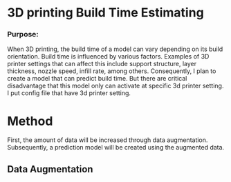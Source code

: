 # 3D printing Build Time Estimating
### Purpose: 

When 3D printing, the build time of a model can vary depending on its build orientation. Build time is influenced by various factors. Examples of 3D printer settings that can affect this include support structure, layer thickness, nozzle speed, infill rate, among others. Consequently, I plan to create a model that can predict build time. But there are critical disadvantage that this model only can activate at specific 3d printer setting. I put config file that have 3d printer setting.

# Method
First, the amount of data will be increased through data augmentation. Subsequently, a prediction model will be created using the augmented data.


## Data Augmentation







